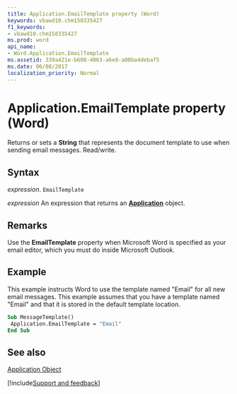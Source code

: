 ```yaml
---
title: Application.EmailTemplate property (Word)
keywords: vbawd10.chm158335427
f1_keywords:
- vbawd10.chm158335427
ms.prod: word
api_name:
- Word.Application.EmailTemplate
ms.assetid: 339a421e-b608-4063-a6e8-a08ba4debaf5
ms.date: 06/08/2017
localization_priority: Normal
---
```



# Application.EmailTemplate property (Word)

Returns or sets a  **String** that represents the document template to use when sending email messages. Read/write.


## Syntax

_expression_. `EmailTemplate`

 _expression_ An expression that returns an **[Application](Word.Application.md)** object. 


## Remarks

Use the  **EmailTemplate** property when Microsoft Word is specified as your email editor, which you must do inside Microsoft Outlook.


## Example

This example instructs Word to use the template named "Email" for all new email messages. This example assumes that you have a template named "Email" and that it is stored in the default template location.


```vb
Sub MessageTemplate() 
 Application.EmailTemplate = "Email" 
End Sub
```


## See also


[Application Object](Word.Application.md)

[!include[Support and feedback](~/includes/feedback-boilerplate.md)]